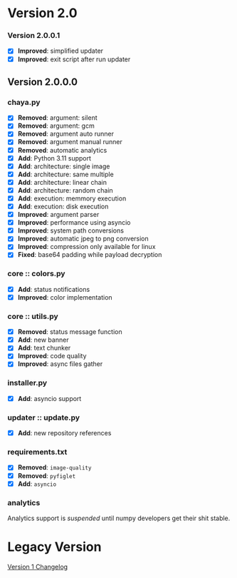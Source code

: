 # Version 2.0

### Version 2.0.0.1

- [x] **Improved**: simplified updater
- [x] **Improved**: exit script after run updater

## Version 2.0.0.0

### chaya.py
- [x] **Removed**: argument: silent
- [x] **Removed**: argument: gcm
- [x] **Removed**: argument auto runner
- [x] **Removed**: argument manual runner
- [x] **Removed**: automatic analytics
- [x] **Add**: Python 3.11 support
- [x] **Add**: architecture: single image
- [x] **Add**: architecture: same multiple
- [x] **Add**: architecture: linear chain
- [x] **Add**: architecture: random chain
- [x] **Add**: execution: memmory execution
- [x] **Add**: execution: disk execution
- [x] **Improved**: argument parser
- [x] **Improved**: performance using asyncio
- [x] **Improved**: system path conversions
- [x] **Improved**: automatic jpeg to png conversion
- [x] **Improved**: compression only available for linux
- [x] **Fixed**: base64 padding while payload decryption

### core :: colors.py
- [x] **Add**: status notifications
- [x] **Improved**: color implementation

### core :: utils.py
- [x] **Removed**: status message function
- [x] **Add**: new banner
- [x] **Add**: text chunker
- [x] **Improved**: code quality
- [x] **Improved**: async files gather

### installer.py
- [x] **Add**: asyncio support

### updater :: update.py
- [x] **Add**: new repository references

### requirements.txt
- [x] **Removed**: `image-quality`
- [x] **Removed**: `pyfiglet`
- [x] **Add**: `asyncio`

### analytics

Analytics support is *suspended* until numpy developers get their shit stable.

# Legacy Version

<a href="https://github.com/xerohackcom/chaya/">Version 1 Changelog</a>
